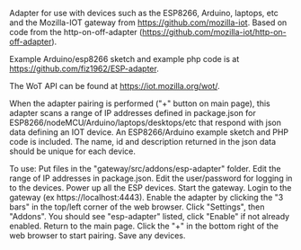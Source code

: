 Adapter for use with devices such as the ESP8266, Arduino, laptops, etc  and the Mozilla-IOT gateway from https://github.com/mozilla-iot.  Based on code from the http-on-off-adapter (https://github.com/mozilla-iot/http-on-off-adapter).

Example Arduino/esp8266 sketch and example php code is at https://github.com/fiz1962/ESP-adapter.

The WoT API can be found at https://iot.mozilla.org/wot/.

When the adapter pairing is performed ("+" button on main page), this adapter scans a range of IP addresses defined in package.json for ESP8266/nodeMCU/Arduino/laptops/desktops/etc that respond with json data defining an IOT device.  An ESP8266/Arduino example sketch and PHP code is included.  The name, id and description returned in the json data should be unique for each device.

To use:
Put files in the "gateway/src/addons/esp-adapter" folder.
Edit the range of IP addresses in package.json.
Edit the user/password for logging in to the devices.
Power up all the ESP devices.
Start the gateway.
Login to the gateway (ex https://localhost:4443).
Enable the adapter by clicking the "3 bars" in the top/left corner of the web browser.
Click "Settings", then "Addons".
You should see "esp-adapter" listed, click "Enable" if not already enabled.
Return to the main page.
Click the "+" in the bottom right of the web browser to start pairing.
Save any devices.



